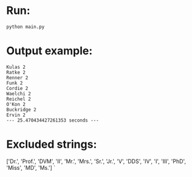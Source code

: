 # Run:
`python main.py` 

# Output example:
```
Kulas 2
Ratke 2
Renner 2
Funk 2
Cordie 2
Waelchi 2
Reichel 2
O'Kon 2
Buckridge 2
Ervin 2
--- 25.470434427261353 seconds ---
```

# Excluded strings: 
['Dr.', 'Prof.', 'DVM', 'II', 'Mr.', 'Mrs.', 'Sr.', 'Jr.', 'V', 'DDS', 'IV', 'I', 'III', 'PhD', 'Miss', 'MD', 'Ms.']
`